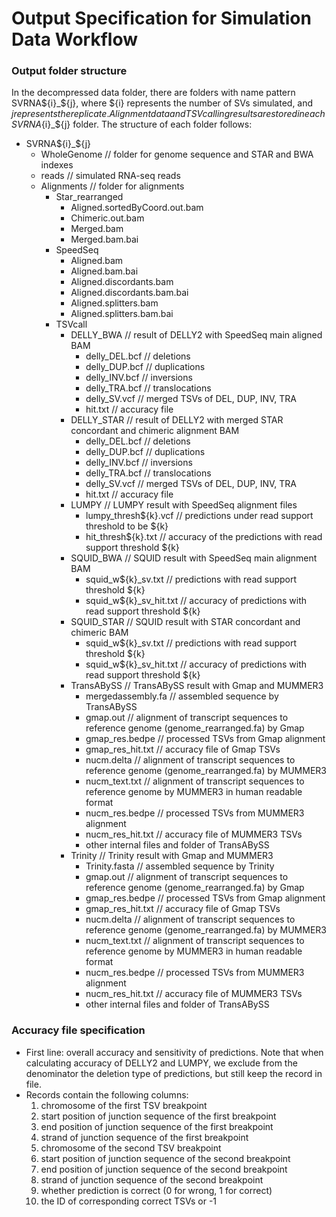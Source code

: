 # Output Specification for Simulation Data Workflow

### Output folder structure
In the decompressed data folder, there are folders with name pattern SVRNA${i}_${j}, where ${i} represents the number of SVs simulated, and ${j} represents the replicate. Alignment data and TSV calling results are stored in each SVRNA${i}_${j} folder. The structure of each folder follows:
- SVRNA${i}_${j}
	- WholeGenome          // folder for genome sequence and STAR and BWA indexes
	- reads                // simulated RNA-seq reads
	- Alignments           // folder for alignments
		- Star_rearranged
			- Aligned.sortedByCoord.out.bam
			- Chimeric.out.bam
			- Merged.bam
			- Merged.bam.bai
		- SpeedSeq
			- Aligned.bam
			- Aligned.bam.bai
			- Aligned.discordants.bam
			- Aligned.discordants.bam.bai
			- Aligned.splitters.bam
			- Aligned.splitters.bam.bai
		- TSVcall
			- DELLY_BWA         // result of DELLY2 with SpeedSeq main aligned BAM
				- delly_DEL.bcf // deletions
				- delly_DUP.bcf // duplications
				- delly_INV.bcf // inversions
				- delly_TRA.bcf // translocations
				- delly_SV.vcf  // merged TSVs of DEL, DUP, INV, TRA
				- hit.txt       // accuracy file
			- DELLY_STAR        // result of DELLY2 with merged STAR concordant and chimeric alignment BAM
				- delly_DEL.bcf // deletions
				- delly_DUP.bcf // duplications
				- delly_INV.bcf // inversions
				- delly_TRA.bcf // translocations
				- delly_SV.vcf  // merged TSVs of DEL, DUP, INV, TRA
				- hit.txt       // accuracy file
			- LUMPY                     // LUMPY result with SpeedSeq alignment files 
				- lumpy_thresh${k}.vcf  // predictions under read support threshold to be ${k}
				- hit_thresh${k}.txt    // accuracy of the predictions with read support threshold ${k}
			- SQUID_BWA                 // SQUID result with SpeedSeq main alignment BAM
				- squid_w${k}_sv.txt       // predictions with read support threshold ${k}
				- squid_w${k}_sv_hit.txt   // accuracy of predictions with read support threshold ${k}
			- SQUID_STAR                // SQUID result with STAR concordant and chimeric BAM
				- squid_w${k}_sv.txt       // predictions with read support threshold ${k}
				- squid_w${k}_sv_hit.txt   // accuracy of predictions with read support threshold ${k}
			- TransABySS             // TransABySS result with Gmap and MUMMER3
				- mergedassembly.fa  // assembled sequence by TransABySS
				- gmap.out           // alignment of transcript sequences to reference genome (genome_rearranged.fa) by Gmap
				- gmap_res.bedpe     // processed TSVs from Gmap alignment
				- gmap_res_hit.txt   // accuracy file of Gmap TSVs
				- nucm.delta         // alignment of transcript sequences to reference genome (genome_rearranged.fa) by MUMMER3
				- nucm_text.txt      // alignment of transcript sequences to reference genome by MUMMER3 in human readable format
				- nucm_res.bedpe     // processed TSVs from MUMMER3 alignment
				- nucm_res_hit.txt   // accuracy file of MUMMER3 TSVs
				- other internal files and folder of TransABySS
			- Trinity                // Trinity result with Gmap and MUMMER3
				- Trinity.fasta      // assembled sequence by Trinity
				- gmap.out           // alignment of transcript sequences to reference genome (genome_rearranged.fa) by Gmap
				- gmap_res.bedpe     // processed TSVs from Gmap alignment
				- gmap_res_hit.txt   // accuracy file of Gmap TSVs
				- nucm.delta         // alignment of transcript sequences to reference genome (genome_rearranged.fa) by MUMMER3
				- nucm_text.txt      // alignment of transcript sequences to reference genome by MUMMER3 in human readable format
				- nucm_res.bedpe     // processed TSVs from MUMMER3 alignment
				- nucm_res_hit.txt   // accuracy file of MUMMER3 TSVs
				- other internal files and folder of TransABySS

### Accuracy file specification
- First line: overall accuracy and sensitivity of predictions. Note that when calculating accuracy of DELLY2 and LUMPY, we exclude from the denominator the deletion type of predictions, but still keep the record in file.
- Records contain the following columns:
	1. chromosome of the first TSV breakpoint
	2. start position of junction sequence of the first breakpoint
	3. end position of junction sequence of the first breakpoint
	4. strand of junction sequence of the first breakpoint
	5. chromosome of the second TSV breakpoint
	6. start position of junction sequence of the second breakpoint
	7. end position of junction sequence of the second breakpoint
	8. strand of junction sequence of the second breakpoint
	9. whether prediction is correct (0 for wrong, 1 for correct)
	10. the ID of corresponding correct TSVs or -1